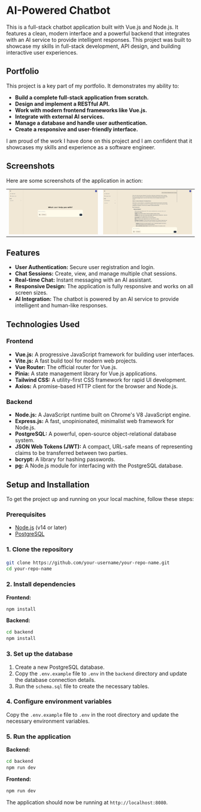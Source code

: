 # AI-Powered Chatbot

This is a full-stack chatbot application built with Vue.js and Node.js. It features a clean, modern interface and a powerful backend that integrates with an AI service to provide intelligent responses. This project was built to showcase my skills in full-stack development, API design, and building interactive user experiences.

## Portfolio

This project is a key part of my portfolio. It demonstrates my ability to:

*   **Build a complete full-stack application from scratch.**
*   **Design and implement a RESTful API.**
*   **Work with modern frontend frameworks like Vue.js.**
*   **Integrate with external AI services.**
*   **Manage a database and handle user authentication.**
*   **Create a responsive and user-friendly interface.**

I am proud of the work I have done on this project and I am confident that it showcases my skills and experience as a software engineer.

## Screenshots

Here are some screenshots of the application in action:

<table>
  <tr>
    <td>
      <img src="public/Screenshot_1.png" alt="Screenshot 1" width="400"/>
    </td>
    <td>
      <img src="public/Screenshot_2.png" alt="Screenshot 2" width="400"/>
    </td>
  </tr>
</table>

## Features

*   **User Authentication:** Secure user registration and login.
*   **Chat Sessions:** Create, view, and manage multiple chat sessions.
*   **Real-time Chat:** Instant messaging with an AI assistant.
*   **Responsive Design:** The application is fully responsive and works on all screen sizes.
*   **AI Integration:** The chatbot is powered by an AI service to provide intelligent and human-like responses.

## Technologies Used

### Frontend

*   **Vue.js:** A progressive JavaScript framework for building user interfaces.
*   **Vite.js:** A fast build tool for modern web projects.
*   **Vue Router:** The official router for Vue.js.
*   **Pinia:** A state management library for Vue.js applications.
*   **Tailwind CSS:** A utility-first CSS framework for rapid UI development.
*   **Axios:** A promise-based HTTP client for the browser and Node.js.

### Backend

*   **Node.js:** A JavaScript runtime built on Chrome's V8 JavaScript engine.
*   **Express.js:** A fast, unopinionated, minimalist web framework for Node.js.
*   **PostgreSQL:** A powerful, open-source object-relational database system.
*   **JSON Web Tokens (JWT):** A compact, URL-safe means of representing claims to be transferred between two parties.
*   **bcrypt:** A library for hashing passwords.
*   **pg:** A Node.js module for interfacing with the PostgreSQL database.

## Setup and Installation

To get the project up and running on your local machine, follow these steps:

### Prerequisites

*   [Node.js](https://nodejs.org/) (v14 or later)
*   [PostgreSQL](https://www.postgresql.org/)

### 1. Clone the repository

```bash
git clone https://github.com/your-username/your-repo-name.git
cd your-repo-name
```

### 2. Install dependencies

**Frontend:**

```bash
npm install
```

**Backend:**

```bash
cd backend
npm install
```

### 3. Set up the database

1.  Create a new PostgreSQL database.
2.  Copy the `.env.example` file to `.env` in the `backend` directory and update the database connection details.
3.  Run the `schema.sql` file to create the necessary tables.

### 4. Configure environment variables

Copy the `.env.example` file to `.env` in the root directory and update the necessary environment variables.

### 5. Run the application

**Backend:**

```bash
cd backend
npm run dev
```

**Frontend:**

```bash
npm run dev
```

The application should now be running at `http://localhost:8080`.
